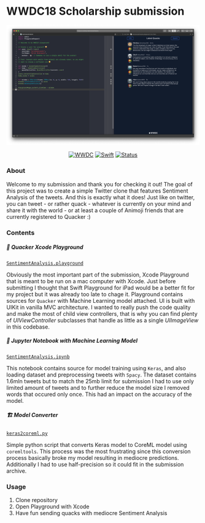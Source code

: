 # WWDC18 Scholarship submission

<p align=center>
<a href="">
<img alt="screenshot" src="screenshot.png">
</a>
</p>
<p align=center>
    <a href="https://developer.apple.com/wwdc/"><img alt="WWDC" src="https://img.shields.io/badge/WWDC-2019-121b2e.svg"></a>
    <a href="https://swift.org"><img alt="Swift" src="https://img.shields.io/badge/Swift-4.2-oragne.svg"></a>
    <a href="https://developer.apple.com/wwdc/scholarships/"><img alt="Status" src="https://img.shields.io/badge/Status-submitted-blue.svg"></a>
</p>

### About

Welcome to my submission and thank you for checking it out! The goal of this
project was to create a simple Twitter clone that features Sentiment Analysis
of the tweets. And this is exactly what it does! Just like on twitter, you can
tweet - or rather quack - whatever is currently on your mind and share it with
the world - or at least a couple of Animoji friends that are currently 
registered to Quacker :) 

### Contents

##### 🦆 Quacker Xcode Playground
[`SentimentAnalysis.playground`](SentimentAnalysis.playground)

Obviously the most important part of the submission, Xcode Playground that is 
meant to be run on a mac computer with Xcode. Just before submitting I thought
that Swift Playground for iPad would be a better fit for my project but it was
already too late to chage it. Playground contains sources for `Quacker` with 
Machine Learning model attached. UI is built with UIKit in vanilla MVC architecture.
I wanted to really push the code quality and make the most of child view controllers, 
that is why you can find plenty of *UIViewController* subclasses that handle as little as 
a single *UIImageView* in this codebase.

##### 🧠 Jupyter Notebook with Machine Learning Model
[`SentimentAnalysis.ipynb`](SentimentAnalysis.ipynb)

This notebook contains source for model training using `Keras`, and also loading
dataset and preprocessing tweets with `Spacy`. The dataset contains 1.6mln tweets 
but to match the 25mb limit for submission I had to use only limited amount of
tweets and to further reduce the model size I removed words that occured only 
once. This had an impact on the accuracy of the model.

##### 🏗 Model Converter
[`keras2coreml.py`](keras2coreml.py)

Simple python script that converts Keras model to CoreML model using `coremltools`.
This process was the most frustrating since this conversion process basically broke
my model resulting in mediocre predictions. Additionally I had to use half-precision
so it could fit in the submission archive.

### Usage

1. Clone repository
2. Open Playground with Xcode
3. Have fun sending quacks with mediocre Sentiment Analysis
